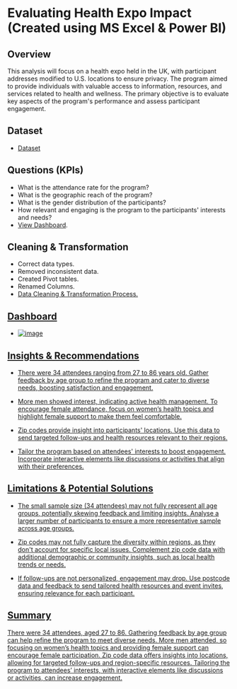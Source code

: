 # Evaluating Health Expo Impact (Created using MS Excel & Power BI)

## Overview
This analysis will focus on a health expo held in the UK, with participant addresses modified to U.S. locations to ensure privacy. The program aimed to provide individuals with valuable access to information, resources, and services related to health and wellness. The primary objective is to evaluate key aspects of the program's performance and assess participant engagement.

## Dataset
- <a href="https://github.com/JJAnalytics/Evaluating-Health-Expo-Impact/blob/main/Heath%20Expo%20Questionnaire.xlsx">Dataset</a>

## Questions (KPIs)
-	What is the attendance rate for the program?
-	What is the geographic reach of the program?
-	What is the gender distribution of the participants?
-	How relevant and engaging is the program to the participants' interests and needs?
- <a href="https://github.com/JJAnalytics/Evaluating-Health-Expo-Impact/blob/main/Dashboard.png">View Dashboard</a>.

## Cleaning & Transformation

- Correct data types.
- Removed inconsistent data.
- Created Pivot tables.
- Renamed Columns.
- <a href="https://github.com/JJAnalytics/Evaluating-Health-Expo-Impact/blob/main/Data%20Cleaning%20%26%20Transformation%20Process.png">Data Cleaning & Transformation Process.

## Dashboard

- ![image](https://github.com/user-attachments/assets/401f8542-41a5-4aa7-ac53-d66e5fc67a2a)


## Insights & Recommendations
-	There were 34 attendees ranging from 27 to 86 years old. 
Gather feedback by age group to refine the program and cater to diverse needs, boosting satisfaction and engagement.

-	More men showed interest, indicating active health management. 
To encourage female attendance, focus on women’s health topics and highlight female support to make them feel comfortable.

-	Zip codes provide insight into participants' locations. 
Use this data to send targeted follow-ups and health resources relevant to their regions.

-	Tailor the program based on attendees' interests to boost engagement. 
Incorporate interactive elements like discussions or activities that align with their preferences.


## Limitations & Potential Solutions

- The small sample size (34 attendees) may not fully represent all age groups, potentially skewing feedback and limiting insights.
Analyse a larger number of participants to ensure a more representative sample across age groups.

- Zip codes may not fully capture the diversity within regions, as they don't account for specific local issues.
Complement zip code data with additional demographic or community insights, such as local health trends or needs.

- If follow-ups are not personalized, engagement may drop. 
Use postcode data and feedback to send tailored health resources and event invites, ensuring relevance for each participant.

## Summary

There were 34 attendees, aged 27 to 86. Gathering feedback by age group can help refine the program to meet diverse needs. More men attended, so focusing on women’s health topics and providing female support can encourage female participation. Zip code data offers insights into locations, allowing for targeted follow-ups and region-specific resources. Tailoring the program to attendees’ interests, with interactive elements like discussions or activities, can increase engagement.
